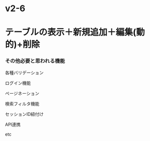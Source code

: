 # v2-6

# テーブルの表示＋新規追加＋編集(動的)+削除

### その他必要と思われる機能

各種バリデーション

ログイン機能

ページネーション

検索フィルタ機能

セッションID紐付け

API連携

etc

